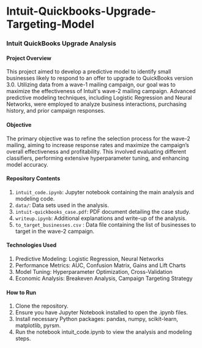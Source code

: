 # Intuit-Quickbooks-Upgrade-Targeting-Model

### Intuit QuickBooks Upgrade Analysis

#### Project Overview

This project aimed to develop a predictive model to identify small businesses likely to respond to an offer to upgrade to QuickBooks version 3.0. Utilizing data from a wave-1 mailing campaign, our goal was to maximize the effectiveness of Intuit's wave-2 mailing campaign. Advanced predictive modeling techniques, including Logistic Regression and Neural Networks, were employed to analyze business interactions, purchasing history, and prior campaign responses.

#### Objective

The primary objective was to refine the selection process for the wave-2 mailing, aiming to increase response rates and maximize the campaign’s overall effectiveness and profitability. This involved evaluating different classifiers, performing extensive hyperparameter tuning, and enhancing model accuracy.

#### Repository Contents

1. `intuit_code.ipynb`: Jupyter notebook containing the main analysis and modeling code.
2. `data/`: Data sets used in the analysis.
3. `intuit-quickbooks_case.pdf`: PDF document detailing the case study.
4. `writeup.ipynb`: Additional explanations and write-up of the analysis.
5. `to_target_businesses.csv` : Data file containing the list of businesses to target in the wave-2 campaign.

#### Technologies Used

1. Predictive Modeling: Logistic Regression, Neural Networks
2. Performance Metrics: AUC, Confusion Matrix, Gains and Lift Charts
3. Model Tuning: Hyperparameter Optimization, Cross-Validation
4. Economic Analysis: Breakeven Analysis, Campaign Targeting Strategy

#### How to Run

1. Clone the repository.
2. Ensure you have Jupyter Notebook installed to open the .ipynb files.
3. Install necessary Python packages: pandas, numpy, scikit-learn, matplotlib, pyrsm.
4. Run the notebook intuit_code.ipynb to view the analysis and modeling steps.
